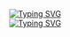 <link rel="stylesheet" type='text/css' href="https://cdn.jsdelivr.net/gh/devicons/devicon@latest/devicon.min.css" />
<a href="https://git.io/typing-svg"><img src="https://readme-typing-svg.demolab.com?font=Fira+Code&size=60&duration=2500&pause=1250&color=750014&center=false&vCenter=true&width=750&height=100&lines=Greetings" alt="Typing SVG" /></a><br/>
<a href="https://git.io/typing-svg"><img src="https://readme-typing-svg.demolab.com?font=Fira+Code&size=60&duration=2500&pause=1250&color=FF6961&center=false&vCenter=true&width=750&height=100&lines=Greetings" alt="Typing SVG" /></a>




